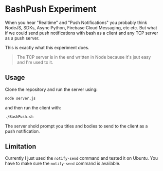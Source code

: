# BashPush Experiment

When you hear "Realtime" and "Push Notifications" you probably think NodeJS, SDKs, Async Python, Firebase Cloud
Messaging, etc etc. But what if we could send push notifications with bash as a client
and any TCP server as a push server.

This is exactly what this experiment does.

> The TCP server is in the end written in Node because it's jsut easy and I'm used to it.

## Usage
Clone the repository and run the server using:

```sh
node server.js
```

and then run the client with:

```sh
./BashPush.sh
```

The server shold prompt you titles and bodies to send to the client as a push notification.

## Limitation

Currently I just used the `notify-send` command and tested it on Ubuntu. You have to make
sure the `notify-send` command is available.

